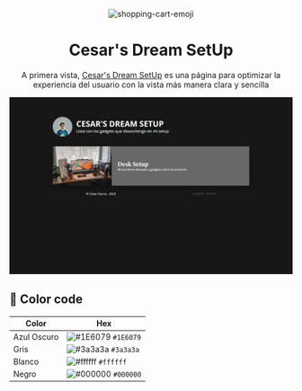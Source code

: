 <p align="center">
<img src="https://img.icons8.com/?size=55&id=2TlXnKX7oZXI&format=png&color=000000" alt="shopping-cart-emoji">
</p>
<h1 align="center">Cesar's Dream SetUp</h1>
<p align="center">A primera vista, <a href="https://listsetup.vercel.app/" target="_blank">Cesar's Dream SetUp</a> es una página para optimizar la experiencia del usuario con la vista más manera clara y sencilla</p>

<img src="src/img/website.png">

## 🎨 Color code

| Color           | Hex                                                                |
| ----------------|--------------------------------------------------------------------|
| Azul Oscuro     | ![#1E6079](https://via.placeholder.com/10/1E6079?text=+) `#1E6079` |
| Gris            | ![#3a3a3a](https://via.placeholder.com/10/3a3a3a?text=+) `#3a3a3a` |
| Blanco          | ![#ffffff](https://via.placeholder.com/10/ffffff?text=+) `#ffffff` |
| Negro           | ![#000000](https://via.placeholder.com/10/000000?text=+) `#000000` |
